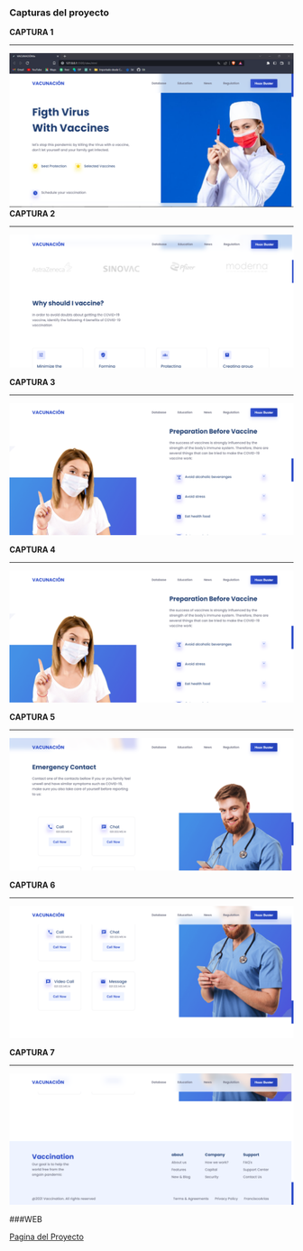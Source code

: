 ### Capturas del proyecto 
**CAPTURA 1**

------------

![captura](img/Captura1.PNG)
**CAPTURA 2**

------------
![captura](img/Captura2.PNG)

**CAPTURA 3**

------------

![captura](img/Captura4.PNG)

**CAPTURA 4**

------------
![captura](img/Captura4.PNG)

**CAPTURA 5**

------------
![captura](img/Captura5.PNG)


**CAPTURA 6**

------------
![captura](img/Captura6.PNG)

**CAPTURA 7**

------------

![captura](img/Captura7.PNG)


###WEB

[Pagina del Proyecto](https://vacunacionlauch-x2.000webhostapp.com/ "Pagina del Proyecto")

